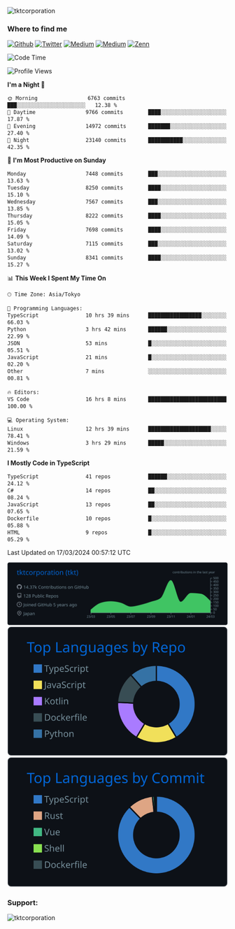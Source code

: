 <p align="left"> <img src="https://komarev.com/ghpvc/?username=tktcorporation&label=Profile%20views&color=0e75b6&style=flat" alt="tktcorporation" /> </p>

<h3>Where to find me</h3>
<p>
<a href="https://github.com/tktcorporation" target="_blank"><img alt="Github" src="https://img.shields.io/badge/GitHub-%2312100E.svg?&style=for-the-badge&logo=Github&logoColor=white" /></a>
<a href="https://twitter.com/tktcorporation" target="_blank"><img alt="Twitter" src="https://img.shields.io/badge/twitter-%231DA1F2.svg?&style=for-the-badge&logo=twitter&logoColor=white" /></a>
<a href="https://www.linkedin.com/in/tktcorporation" target="_blank"><img alt="Medium" src="https://img.shields.io/badge/linkdin-0a66c2.svg?&style=for-the-badge&logo=linkedin&logoColor=white" /></a>
<a href="https://qiita.com/tktcorporation" target="_blank"><img alt="Medium" src="https://img.shields.io/badge/qiita-55C500.svg?&style=for-the-badge&logo=qiita&logoColor=white" /></a>
<a href="https://zenn.dev/tktcorporation" target="_blank"><img alt="Zenn" src="https://img.shields.io/badge/Zenn-3EA8FF.svg?&style=for-the-badge&logo=Zenn&logoColor=white" /></a>
</p>
  
<!--START_SECTION:waka-->
![Code Time](http://img.shields.io/badge/Code%20Time-1%2C443%20hrs%2048%20mins-blue)

![Profile Views](http://img.shields.io/badge/Profile%20Views-6-blue)

**I'm a Night 🦉** 

```text
🌞 Morning                6763 commits        ███░░░░░░░░░░░░░░░░░░░░░░   12.38 % 
🌆 Daytime                9766 commits        ████░░░░░░░░░░░░░░░░░░░░░   17.87 % 
🌃 Evening                14972 commits       ███████░░░░░░░░░░░░░░░░░░   27.40 % 
🌙 Night                  23140 commits       ███████████░░░░░░░░░░░░░░   42.35 % 
```
📅 **I'm Most Productive on Sunday** 

```text
Monday                   7448 commits        ███░░░░░░░░░░░░░░░░░░░░░░   13.63 % 
Tuesday                  8250 commits        ████░░░░░░░░░░░░░░░░░░░░░   15.10 % 
Wednesday                7567 commits        ███░░░░░░░░░░░░░░░░░░░░░░   13.85 % 
Thursday                 8222 commits        ████░░░░░░░░░░░░░░░░░░░░░   15.05 % 
Friday                   7698 commits        ████░░░░░░░░░░░░░░░░░░░░░   14.09 % 
Saturday                 7115 commits        ███░░░░░░░░░░░░░░░░░░░░░░   13.02 % 
Sunday                   8341 commits        ████░░░░░░░░░░░░░░░░░░░░░   15.27 % 
```


📊 **This Week I Spent My Time On** 

```text
🕑︎ Time Zone: Asia/Tokyo

💬 Programming Languages: 
TypeScript               10 hrs 39 mins      █████████████████░░░░░░░░   66.03 % 
Python                   3 hrs 42 mins       ██████░░░░░░░░░░░░░░░░░░░   22.99 % 
JSON                     53 mins             █░░░░░░░░░░░░░░░░░░░░░░░░   05.51 % 
JavaScript               21 mins             █░░░░░░░░░░░░░░░░░░░░░░░░   02.20 % 
Other                    7 mins              ░░░░░░░░░░░░░░░░░░░░░░░░░   00.81 % 

🔥 Editors: 
VS Code                  16 hrs 8 mins       █████████████████████████   100.00 % 

💻 Operating System: 
Linux                    12 hrs 39 mins      ████████████████████░░░░░   78.41 % 
Windows                  3 hrs 29 mins       █████░░░░░░░░░░░░░░░░░░░░   21.59 % 
```

**I Mostly Code in TypeScript** 

```text
TypeScript               41 repos            ██████░░░░░░░░░░░░░░░░░░░   24.12 % 
C#                       14 repos            ██░░░░░░░░░░░░░░░░░░░░░░░   08.24 % 
JavaScript               13 repos            ██░░░░░░░░░░░░░░░░░░░░░░░   07.65 % 
Dockerfile               10 repos            █░░░░░░░░░░░░░░░░░░░░░░░░   05.88 % 
HTML                     9 repos             █░░░░░░░░░░░░░░░░░░░░░░░░   05.29 % 
```




 Last Updated on 17/03/2024 00:57:12 UTC
<!--END_SECTION:waka-->

[![](https://raw.githubusercontent.com/tktcorporation/tktcorporation/master/profile-summary-card-output/github_dark/0-profile-details.svg)](https://github.com/vn7n24fzkq/github-profile-summary-cards)
[![](https://raw.githubusercontent.com/tktcorporation/tktcorporation/master/profile-summary-card-output/github_dark/1-repos-per-language.svg)](https://github.com/vn7n24fzkq/github-profile-summary-cards) [![](https://raw.githubusercontent.com/tktcorporation/tktcorporation/master/profile-summary-card-output/github_dark/2-most-commit-language.svg)](https://github.com/vn7n24fzkq/github-profile-summary-cards)

<h3 align="left">Support:</h3>
<p><a href="https://www.buymeacoffee.com/tktcorporation"> <img align="left" src="https://cdn.buymeacoffee.com/buttons/v2/default-yellow.png" height="50" width="210" alt="tktcorporation" /></a></p><br><br>
